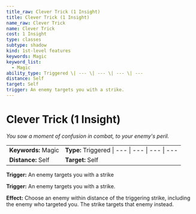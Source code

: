 ```yaml
---
title_raw: Clever Trick (1 Insight)
title: Clever Trick (1 Insight)
name_raw: Clever Trick
name: Clever Trick
cost: 1 Insight
type: classes
subtype: shadow
kind: 1st-level features
keywords: Magic
keyword_list:
  - Magic
ability_type: Triggered \| --- \| --- \| --- \| ---
distance: Self
target: Self
trigger: An enemy targets you with a strike.
---
```


# Clever Trick (1 Insight)

*You sow a moment of confusion in combat, to your enemy's peril.*

|                     |                                                 |
| :------------------ | :---------------------------------------------- |
| **Keywords:** Magic | **Type:** Triggered \| --- \| --- \| --- \| --- |
| **Distance:** Self  | **Target:** Self                                |

**Trigger:** An enemy targets you with a strike

**Trigger:** An enemy targets you with a strike.

**Effect:** Choose an enemy within distance of the triggering strike, including the enemy who targeted you. The strike targets that enemy instead.
